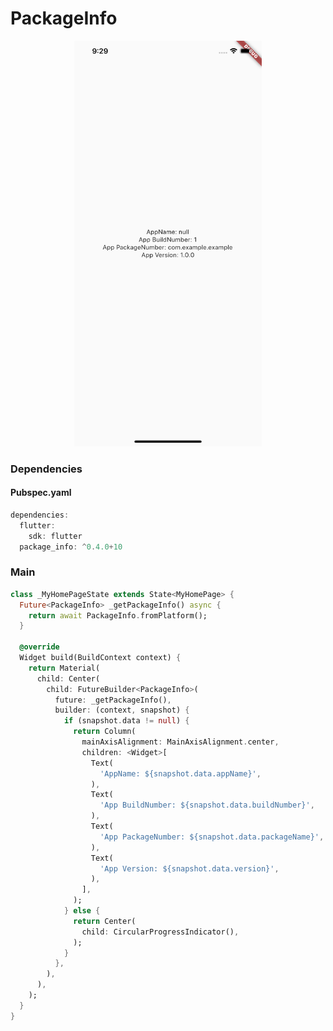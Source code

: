 # PackageInfo
<p align="center">
<img src="https://github.com/ThiagoEvoa/flutter_examples/blob/master/images/packageinfo.png" height="649" width="300">
</p>

### Dependencies

#### Pubspec.yaml
```dart
dependencies:
  flutter:
    sdk: flutter
  package_info: ^0.4.0+10
```

### Main
```dart
class _MyHomePageState extends State<MyHomePage> {
  Future<PackageInfo> _getPackageInfo() async {
    return await PackageInfo.fromPlatform();
  }

  @override
  Widget build(BuildContext context) {
    return Material(
      child: Center(
        child: FutureBuilder<PackageInfo>(
          future: _getPackageInfo(),
          builder: (context, snapshot) {
            if (snapshot.data != null) {
              return Column(
                mainAxisAlignment: MainAxisAlignment.center,
                children: <Widget>[
                  Text(
                    'AppName: ${snapshot.data.appName}',
                  ),
                  Text(
                    'App BuildNumber: ${snapshot.data.buildNumber}',
                  ),
                  Text(
                    'App PackageNumber: ${snapshot.data.packageName}',
                  ),
                  Text(
                    'App Version: ${snapshot.data.version}',
                  ),
                ],
              );
            } else {
              return Center(
                child: CircularProgressIndicator(),
              );
            }
          },
        ),
      ),
    );
  }
}
```
